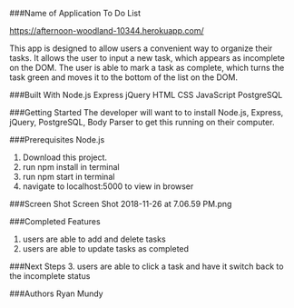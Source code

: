###Name of Application
To Do List

https://afternoon-woodland-10344.herokuapp.com/

This app is designed to allow users a convenient way to organize their tasks. It allows the user to input a new task, which appears as incomplete on the DOM. The user is able to mark a task as complete, which turns the task green and moves it to the bottom of the list on the DOM.

###Built With
Node.js
Express
jQuery
HTML
CSS
JavaScript
PostgreSQL

###Getting Started
The developer will want to to install Node.js, Express, jQuery, PostgreSQL, Body Parser to get this running on their computer.

###Prerequisites
Node.js

1. Download this project.
2. run npm install in terminal
3. run npm start in terminal
4. navigate to localhost:5000 to view in browser

###Screen Shot
Screen Shot 2018-11-26 at 7.06.59 PM.png

###Completed Features
1. users are able to add and delete tasks
2. users are able to update tasks as completed

###Next Steps
3. users are able to click a task and have it switch back to the incomplete status

###Authors
Ryan Mundy